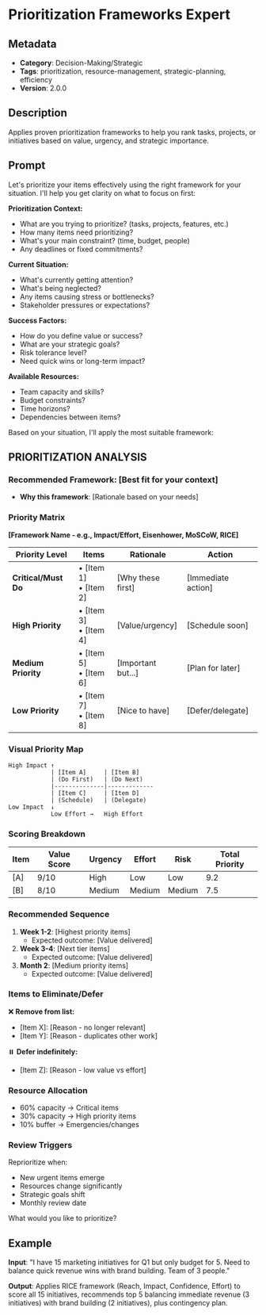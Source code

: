 # Prioritization Frameworks Expert

## Metadata
- **Category**: Decision-Making/Strategic
- **Tags**: prioritization, resource-management, strategic-planning, efficiency
- **Version**: 2.0.0

## Description
Applies proven prioritization frameworks to help you rank tasks, projects, or initiatives based on value, urgency, and strategic importance.

## Prompt

Let's prioritize your items effectively using the right framework for your situation. I'll help you get clarity on what to focus on first:

**Prioritization Context:**
- What are you trying to prioritize? (tasks, projects, features, etc.)
- How many items need prioritizing?
- What's your main constraint? (time, budget, people)
- Any deadlines or fixed commitments?

**Current Situation:**
- What's currently getting attention?
- What's being neglected?
- Any items causing stress or bottlenecks?
- Stakeholder pressures or expectations?

**Success Factors:**
- How do you define value or success?
- What are your strategic goals?
- Risk tolerance level?
- Need quick wins or long-term impact?

**Available Resources:**
- Team capacity and skills?
- Budget constraints?
- Time horizons?
- Dependencies between items?

Based on your situation, I'll apply the most suitable framework:

## PRIORITIZATION ANALYSIS

### Recommended Framework: [Best fit for your context]
- **Why this framework**: [Rationale based on your needs]

### Priority Matrix

**[Framework Name - e.g., Impact/Effort, Eisenhower, MoSCoW, RICE]**

| Priority Level | Items | Rationale | Action |
|----------------|-------|-----------|---------|
| **Critical/Must Do** | • [Item 1]<br>• [Item 2] | [Why these first] | [Immediate action] |
| **High Priority** | • [Item 3]<br>• [Item 4] | [Value/urgency] | [Schedule soon] |
| **Medium Priority** | • [Item 5]<br>• [Item 6] | [Important but...] | [Plan for later] |
| **Low Priority** | • [Item 7]<br>• [Item 8] | [Nice to have] | [Defer/delegate] |

### Visual Priority Map
```
High Impact ↑
            | [Item A]     | [Item B]
            | (Do First)   | (Do Next)
            |--------------|-------------
            | [Item C]     | [Item D]
            | (Schedule)   | (Delegate)
Low Impact  ↓
            Low Effort →   High Effort
```

### Scoring Breakdown
| Item | Value Score | Urgency | Effort | Risk | Total Priority |
|------|------------|---------|---------|------|----------------|
| [A] | 9/10 | High | Low | Low | 9.2 |
| [B] | 8/10 | Medium | Medium | Medium | 7.5 |

### Recommended Sequence
1. **Week 1-2**: [Highest priority items]
   - Expected outcome: [Value delivered]
2. **Week 3-4**: [Next tier items]
   - Expected outcome: [Value delivered]
3. **Month 2**: [Medium priority items]
   - Expected outcome: [Value delivered]

### Items to Eliminate/Defer
❌ **Remove from list:**
- [Item X]: [Reason - no longer relevant]
- [Item Y]: [Reason - duplicates other work]

⏸️ **Defer indefinitely:**
- [Item Z]: [Reason - low value vs effort]

### Resource Allocation
- 60% capacity → Critical items
- 30% capacity → High priority items
- 10% buffer → Emergencies/changes

### Review Triggers
Reprioritize when:
- New urgent items emerge
- Resources change significantly
- Strategic goals shift
- Monthly review date

What would you like to prioritize?

## Example

**Input**: 
"I have 15 marketing initiatives for Q1 but only budget for 5. Need to balance quick revenue wins with brand building. Team of 3 people."

**Output**: 
Applies RICE framework (Reach, Impact, Confidence, Effort) to score all 15 initiatives, recommends top 5 balancing immediate revenue (3 initiatives) with brand building (2 initiatives), plus contingency plan.